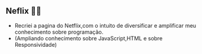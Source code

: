 ## Neflix 👨‍💻
* Recriei a pagina do Netflix,com o intuito de diversificar e amplificar meu conhecimento sobre programação.
* (Ampliando conhecimento sobre JavaScript,HTML e  sobre Responsividade)
